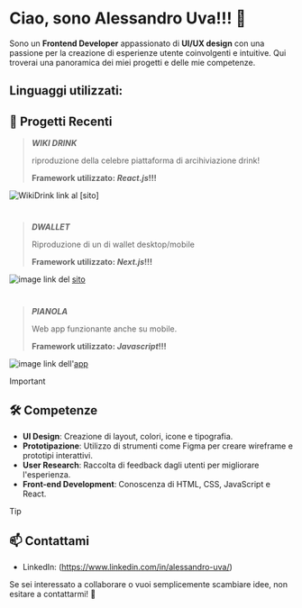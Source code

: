 # Ciao, sono Alessandro Uva!!! 👋

Sono un **Frontend Developer** appassionato di **UI/UX design** con una passione per la creazione di esperienze utente coinvolgenti e intuitive. Qui troverai una panoramica dei miei progetti e delle mie competenze.

## Linguaggi utilizzati:



## 🎨 Progetti Recenti

>
> <strong><I>WIKI DRINK</I></strong>
> 
> riproduzione della celebre piattaforma di arcihiviazione drink!
> 
> <b>Framework utilizzato: <i>React.js</i>!!!</b>

![WikiDrink](https://github.com/Alex-Uva89/Alex-Uva89/assets/96201447/18170f59-b471-4be1-b7ab-afbfe6ae1434)
link al [sito]

#

>
> <strong><I>DWALLET</I></strong>
> 
> Riproduzione di un di wallet desktop/mobile
> 
> <b>Framework utilizzato: <i>Next.js</i>!!!</b>

![image](https://github.com/Alex-Uva89/Alex-Uva89/assets/96201447/405f72a0-5f89-4312-a51e-00290f9d5277)
link del [sito](https://incredible-snickerdoodle-e25235.netlify.app/](https://statuesque-semolina-3093ec.netlify.app/))

#

>
> <strong><I>PIANOLA</I></strong>
> 
> Web app funzionante anche su mobile.
>
> <b>Framework utilizzato: <i>Javascript</i>!!!</b>



![image](https://github.com/Alex-Uva89/Alex-Uva89/assets/96201447/2f267559-efab-4370-bf3b-4b8adf5e5621)
link dell'[app](https://incredible-snickerdoodle-e25235.netlify.app/)


> [!IMPORTANT]
> <h2>🛠 Competenze</h1>

- **UI Design**: Creazione di layout, colori, icone e tipografia.
- **Prototipazione**: Utilizzo di strumenti come Figma per creare wireframe e prototipi interattivi.
- **User Research**: Raccolta di feedback dagli utenti per migliorare l'esperienza.
- **Front-end Development**: Conoscenza di HTML, CSS, JavaScript e React.


> [!TIP]
> <h2>📫 Contattami</h2>

- LinkedIn: (https://www.linkedin.com/in/alessandro-uva/)

Se sei interessato a collaborare o vuoi semplicemente scambiare idee, non esitare a contattarmi! 🚀



